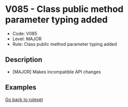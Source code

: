 # V085 - Class public method parameter typing added

* Code: V085
* Level: MAJOR
* Rule: Class public method parameter typing added

## Description

* [MAJOR] Makes incompatible API changes

## Examples

[Go back to ruleset](../README.md)